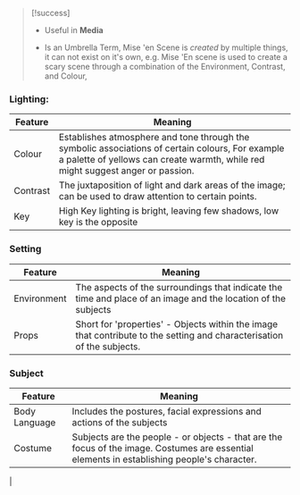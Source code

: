>[!success]
>- Useful in **Media** 
>
>- Is an Umbrella Term, Mise 'en Scene is *created* by multiple things, it can not exist on it's own, e.g. Mise 'En scene is used to create a scary scene through a combination of the Environment, Contrast, and Colour, 


### Lighting:
| Feature  | Meaning                                                                                                                                                                             |
| -------- | ----------------------------------------------------------------------------------------------------------------------------------------------------------------------------------- |
| Colour   | Establishes atmosphere and tone through the symbolic associations of certain colours, For example a palette of yellows can create warmth, while red might suggest anger or passion. |
| Contrast | The juxtaposition of light and dark areas of the image; can be used to draw attention to certain points.                                                                            |
| Key      | High Key lighting is bright, leaving few shadows, low key is the opposite                                                                                                                                                                                    |
### Setting
| Feature     | Meaning                                                                                                                |
| ----------- | ---------------------------------------------------------------------------------------------------------------------- |
| Environment | The aspects of the surroundings that indicate the time and place of an image and the location of the subjects          |
| Props       | Short for 'properties' - Objects within the image that contribute to the setting and characterisation of the subjects. |

### Subject

| Feature       | Meaning                                                                                                                                     |
| ------------- | ------------------------------------------------------------------------------------------------------------------------------------------- |
| Body Language | Includes the postures, facial expressions and actions of the subjects                                                                       |
| Costume       | Subjects are the people - or objects - that are the focus of the image. Costumes are essential elements in establishing people's character. |
|               
